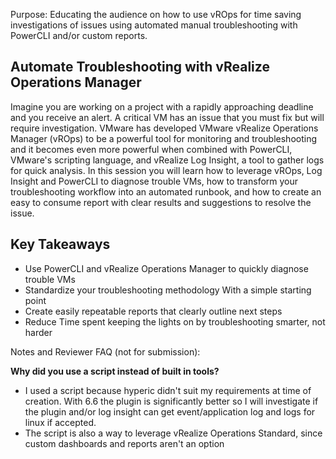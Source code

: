 Purpose: Educating the audience on how to use vROps for time saving investigations of issues using automated manual troubleshooting with PowerCLI and/or custom reports.


## Automate Troubleshooting with vRealize Operations Manager

Imagine you are working on a project with a rapidly approaching deadline and you receive an alert. A critical VM has an issue that you must fix but will require investigation. VMware has developed VMware vRealize Operations Manager (vROps) to be a powerful tool for monitoring and troubleshooting and it becomes even more powerful when combined with PowerCLI, VMware's scripting language, and vRealize Log Insight, a tool to gather logs for quick analysis. In this session you will learn how to leverage vROps, Log Insight and PowerCLI to diagnose trouble VMs, how to transform your troubleshooting workflow into an automated runbook, and how to create an easy to consume report with clear results and suggestions to resolve the issue.

## Key Takeaways

* Use PowerCLI and vRealize Operations Manager to quickly diagnose trouble VMs
* Standardize your troubleshooting methodology With a simple starting point
* Create easily repeatable reports that clearly outline next steps
* Reduce Time spent keeping the lights on by troubleshooting smarter, not harder




Notes and Reviewer FAQ (not for submission):

**Why did you use a script instead of built in tools?**
* I used a script because hyperic didn't suit my requirements at time of creation. With 6.6 the plugin is significantly better so I will investigate if the plugin and/or log insight can get event/application log and logs for linux if accepted.
* The script is also a way to leverage vRealize Operations Standard, since custom dashboards and reports aren't an option
